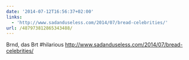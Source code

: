 ```yaml
---
date: '2014-07-12T16:56:37+02:00'
links:
  - 'http://www.sadanduseless.com/2014/07/bread-celebrities/'
url: /487973812865343488/
---
```

Brnd, das Brt #hilarious http://www.sadanduseless.com/2014/07/bread-celebrities/
